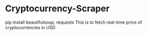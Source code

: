 # Cryptocurrency-Scraper
pip install beautifulsoup, requests
This is to fetch real-time price of cryptocurrencies in USD
